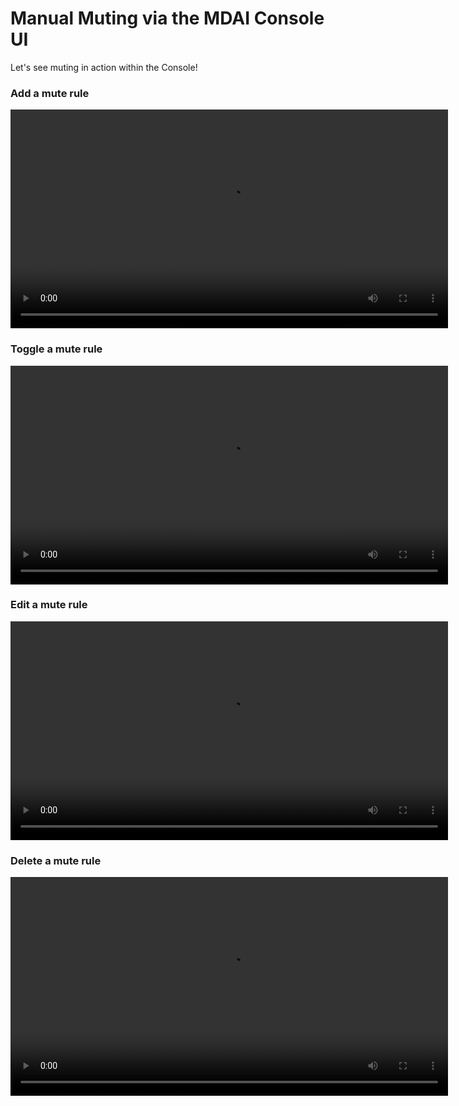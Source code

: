# Manual Muting via the MDAI Console UI

Let's see muting in action within the Console!

### Add a mute rule

<video controls width="700">
  <source src="media/console/mute-rule-add.webm" type="video/webm" />
  Download the
  <a href="media/console/mute-rule-add.webm">WEBM</a>
  video.
</video>

### Toggle a mute rule

<video controls width="700">
  <source src="media/console/mute-rule-add.webm" type="video/webm" />
  Download the
  <a href="media/console/mute-rule-add.webm">WEBM</a>
  video.
</video>

### Edit a mute rule


<video controls width="700">
  <source src="media/console/mute-rule-add.webm" type="video/webm" />
  Download the
  <a href="media/console/mute-rule-add.webm">WEBM</a>
  video.
</video>

### Delete a mute rule

<video controls width="700">
  <source src="media/console/mute-rule-add.webm" type="video/webm" />
  Download the
  <a href="media/console/mute-rule-add.webm">WEBM</a>
  video.
</video>
